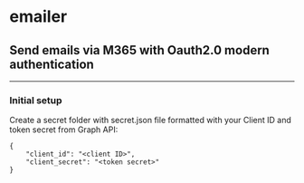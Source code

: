 # emailer
## Send emails via M365 with Oauth2.0 modern authentication
---
### Initial setup

Create a secret folder with secret.json file formatted with your Client ID and token secret from Graph API:

```
{
    "client_id": "<client ID>",
    "client_secret": "<token secret>"
}
```